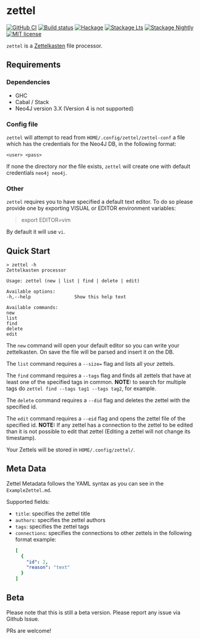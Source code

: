 # zettel

[![GitHub CI](https://github.com/bolt12/zettel/workflows/CI/badge.svg)](https://github.com/bolt12/zettel/actions)
[![Build status](https://img.shields.io/travis/bolt12/zettel.svg?logo=travis)](https://travis-ci.org/bolt12/zettel)
[![Hackage](https://img.shields.io/hackage/v/zettel.svg?logo=haskell)](https://hackage.haskell.org/package/zettel)
[![Stackage Lts](http://stackage.org/package/zettel/badge/lts)](http://stackage.org/lts/package/zettel)
[![Stackage Nightly](http://stackage.org/package/zettel/badge/nightly)](http://stackage.org/nightly/package/zettel)
[![MIT license](https://img.shields.io/badge/license-MIT-blue.svg)](LICENSE)

`zettel` is a [Zettelkasten](https://writingcooperative.com/zettelkasten-how-one-german-scholar-was-so-freakishly-productive-997e4e0ca125) file processor.

## Requirements

### Dependencies

- GHC
- Cabal / Stack
- Neo4J version 3.X (Version 4 is not supported)

### Config file

`zettel` will attempt to read from `HOME/.config/zettel/zettel-conf` a file which has the
credentials for the Neo4J DB, in the following format:

```
<user> <pass>
```

If none the directory nor the file exists, `zettel` will create one with default
credentials `neo4j neo4j`.

### Other

`zettel` requires you to have specified a default text editor. To do so please provide one
by exporting VISUAL or EDITOR environment variables:

> export EDITOR=vim

By default it will use `vi`.

## Quick Start

```shell
> zettel -h
Zettelkasten processor

Usage: zettel (new | list | find | delete | edit)

Available options:
-h,--help                Show this help text

Available commands:
new
list
find
delete
edit
```

The `new` command will open your default editor so you can write your zettelkasten. On
save the file will be parsed and insert it on the DB.

The `list` command requires a `--size=` flag and lists all your zettels.

The `find` command requires a `--tags` flag and finds all zettels that have at least one
of the specified tags in common. __NOTE:__ to search for multiple tags do `zettel find
--tags tag1 --tags tag2`, for example.

The `delete` command requires a `--did` flag and deletes the zettel with the specified id.

The `edit` command requires a `--eid` flag and opens the zettel file of the specified id.
__NOTE:__ If any zettel has a connection to the zettel to be edited than it is not
possible to edit that zettel (Editing a zettel will not change its timestamp).

Your Zettels will be stored in `HOME/.config/zettel/`.

## Meta Data

Zettel Metadata follows the YAML syntax as you can see in the `ExampleZettel.md`.

Supported fields:

- `title`: specifies the zettel title
- `authors`: specifies the zettel authors
- `tags`: specifies the zettel tags
- `connections`: specifies the connections to other zettels in the following format
  example:
  ```YAML
  [
    {
      "id": 2,
      "reason": "text"
    }
  ]
  ```

## Beta

Please note that this is still a beta version. Please report any issue via Github Issue.

PRs are welcome!
